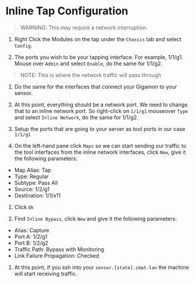# Inline Tap Configuration

> WARNING: This may require a network interruption.

1. Right Click the Modules on the tap under the `Chassis` tab and select `Config`.

1. The ports you wish to be your tapping interface. For example, 1/1/g1. Mouse over `Admin` and select `Enable`, do the same for 1/1/g2.
> NOTE: This is where the network traffic will pass through

1. Do the same for the interfaces that connect your Gigamon to your sensor.

1. At this point, everything should be a network port. We need to change that to an inline network port. So right-click on `1/1/g1` mouseover `Type` and select `Inline Network`, do the same for 1/1/g2.

1. Setup the ports that are going to your server as tool ports in our case `1/1/g1`

1. On the left-hand pane click `Maps` so we can start sending our traffic to the tool interfaces from the inline network interfaces, click `New`, give it the following parameters:
  - Map Alias: Tap
  - Type: Regular
  - Subtype: Pass All
  - Source: 1/2/g1
  - Destination: 1/1/x11

1. Click `Ok`

1. Find `Inline Bypass`, click `New` and give it the following parameters:
  - Alias: Capture
  - Port A: 1/2/g1
  - Port B: 1/2/g2
  - Traffic Path: Bypass with Monitoring
  - Link Failure Propagation: Checked

1. At this point, if you ssh into your `sensor.[state].cmat.lan` the machine will start receiving traffic.
